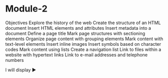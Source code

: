 # Module-2
Objectives
Explore the history of the web
Create the structure of an HTML document
Insert HTML elements and attributes
Insert metadata into a document
Define a page title
Mark page structures with sectioning elements
Organize page content with grouping elements
Mark content with text-level elements
Insert inline images
Insert symbols based on character codes
Mark content using lists
Create a navigation list
Link to files within a website with hypertext links
Link to e-mail addresses and telephone numbers

<p>I will display &#9658;</p>
